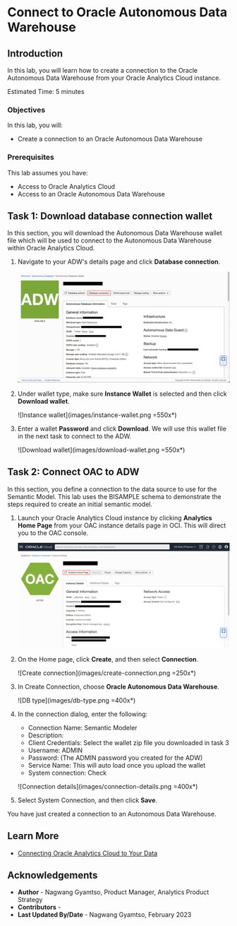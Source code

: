 # Connect to Oracle Autonomous Data Warehouse

## Introduction

In this lab, you will learn how to create a connection to the Oracle Autonomous Data Warehouse from your Oracle Analytics Cloud instance.

Estimated Time: 5 minutes

### Objectives

In this lab, you will:
* Create a connection to an Oracle Autonomous Data Warehouse

### Prerequisites

This lab assumes you have:
* Access to Oracle Analytics Cloud
* Access to an Oracle Autonomous Data Warehouse

## Task 1: Download database connection wallet
In this section, you will download the Autonomous Data Warehouse wallet file which will be used to connect to the Autonomous Data Warehouse within Oracle Analytics Cloud.

1. Navigate to your ADW's details page and click **Database connection**.

	![ADW details](images/adw-details.png)

2. Under wallet type, make sure **Instance Wallet** is selected and then click **Download wallet**.

	![Instance wallet](images/instance-wallet.png =550x*)

3. Enter a wallet **Password** and click **Download**. We will use this wallet file in the next task to connect to the ADW.

	![Download wallet](images/download-wallet.png =550x*)

## Task 2: Connect OAC to ADW
In this section, you define a connection to the data source to use for the Semantic Model. This lab uses the BISAMPLE schema to demonstrate the steps required to create an initial semantic model.

1. Launch your Oracle Analytics Cloud instance by clicking **Analytics Home Page** from your OAC instance details page in OCI. This will direct you to the OAC console.

	![OAC access](images/access-oac.png)

2. On the Home page, click **Create**, and then select **Connection**.

	![Create connection](images/create-connection.png =250x*)

3. In Create Connection, choose **Oracle Autonomous Data Warehouse**.

	![DB type](images/db-type.png =400x*)

4. In the connection dialog, enter the following:

	* Connection Name: Semantic Modeler
	* Description:
	* Client Credentials: Select the wallet zip file you downloaded in task 3
	* Username: ADMIN
	* Password: (The ADMIN password you created for the ADW)
	* Service Name: This will auto load once you upload the wallet
	* System connection: Check

	![Connection details](images/connection-details.png =400x*)

5. Select System Connection, and then click **Save**.

You have just created a connection to an Autonomous Data Warehouse.


## Learn More
* [Connecting Oracle Analytics Cloud to Your Data](https://docs.oracle.com/en/cloud/paas/analytics-cloud/acsds/connect-oracle-analytics-cloud-your-data.html)

## Acknowledgements
* **Author** - Nagwang Gyamtso, Product Manager, Analytics Product Strategy
* **Contributors** -
* **Last Updated By/Date** - Nagwang Gyamtso, February 2023
